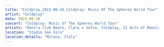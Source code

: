 ```yaml
---
title: "Coldplay_2023-06-26_Coldplay: Music Of The Spheres World Tour"
artist: "Coldplay"
date: 2023-06-26
concert: "Coldplay: Music Of The Spheres World Tour"
artists: "Mantra Club Beats, Clara x Sofia, Coldplay, 21 Acts of Manslaughter	Grindcore	United States, Buckshot, ABBA, CHVRCHES, 9 Foot Super SoldierCrossoverHardcore, 12 Gauge Rampage, 324	Grindcore	Japan"
location: "Stadio San Siro"
location_details: "Milano, Italy"
---
```

